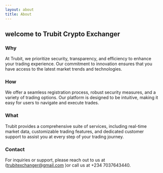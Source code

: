 ```yaml
---
layout: about
title: About
---
```


##  welcome to Trubit Crypto Exchanger 

###  Why
At Trubit, we prioritize security, transparency, and efficiency to enhance your trading experience. Our commitment to innovation ensures that you have access to the latest market trends and technologies.

###  How
We offer a seamless registration process, robust security measures, and a variety of trading options. Our platform is designed to be intuitive, making it easy for users to navigate and execute trades.

### What
Trubit provides a comprehensive suite of services, including real-time market data, customizable trading features, and dedicated customer support to assist you at every step of your trading journey.


### Contact 
For inquiries or support, please reach out to us at  (trubitexchanger@gmail.com )or call us at +234 7037643440.


